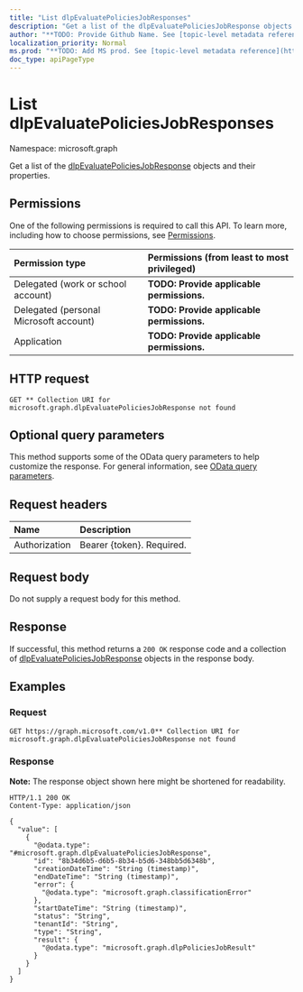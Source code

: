 ```yaml
---
title: "List dlpEvaluatePoliciesJobResponses"
description: "Get a list of the dlpEvaluatePoliciesJobResponse objects and their properties."
author: "**TODO: Provide Github Name. See [topic-level metadata reference](https://msgo.azurewebsites.net/add/document/guidelines/metadata.html#topic-level-metadata)**"
localization_priority: Normal
ms.prod: "**TODO: Add MS prod. See [topic-level metadata reference](https://msgo.azurewebsites.net/add/document/guidelines/metadata.html#topic-level-metadata)**"
doc_type: apiPageType
---
```


# List dlpEvaluatePoliciesJobResponses
Namespace: microsoft.graph



Get a list of the [dlpEvaluatePoliciesJobResponse](../resources/dlpevaluatepoliciesjobresponse.md) objects and their properties.

## Permissions
One of the following permissions is required to call this API. To learn more, including how to choose permissions, see [Permissions](/graph/permissions-reference).

|Permission type|Permissions (from least to most privileged)|
|:---|:---|
|Delegated (work or school account)|**TODO: Provide applicable permissions.**|
|Delegated (personal Microsoft account)|**TODO: Provide applicable permissions.**|
|Application|**TODO: Provide applicable permissions.**|

## HTTP request

<!-- {
  "blockType": "ignored"
}
-->
``` http
GET ** Collection URI for microsoft.graph.dlpEvaluatePoliciesJobResponse not found
```

## Optional query parameters
This method supports some of the OData query parameters to help customize the response. For general information, see [OData query parameters](/graph/query-parameters).

## Request headers
|Name|Description|
|:---|:---|
|Authorization|Bearer {token}. Required.|

## Request body
Do not supply a request body for this method.

## Response

If successful, this method returns a `200 OK` response code and a collection of [dlpEvaluatePoliciesJobResponse](../resources/dlpevaluatepoliciesjobresponse.md) objects in the response body.

## Examples

### Request
<!-- {
  "blockType": "request",
  "name": "list_dlpevaluatepoliciesjobresponse"
}
-->
``` http
GET https://graph.microsoft.com/v1.0** Collection URI for microsoft.graph.dlpEvaluatePoliciesJobResponse not found
```


### Response
**Note:** The response object shown here might be shortened for readability.
<!-- {
  "blockType": "response",
  "truncated": true,
  "@odata.type": "Collection(microsoft.graph.dlpEvaluatePoliciesJobResponse)"
}
-->
``` http
HTTP/1.1 200 OK
Content-Type: application/json

{
  "value": [
    {
      "@odata.type": "#microsoft.graph.dlpEvaluatePoliciesJobResponse",
      "id": "8b34d6b5-d6b5-8b34-b5d6-348bb5d6348b",
      "creationDateTime": "String (timestamp)",
      "endDateTime": "String (timestamp)",
      "error": {
        "@odata.type": "microsoft.graph.classificationError"
      },
      "startDateTime": "String (timestamp)",
      "status": "String",
      "tenantId": "String",
      "type": "String",
      "result": {
        "@odata.type": "microsoft.graph.dlpPoliciesJobResult"
      }
    }
  ]
}
```

